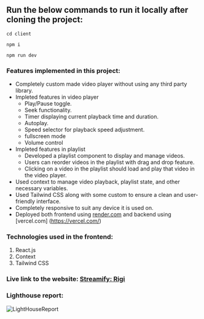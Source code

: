 ## Run the below commands to run it locally after cloning the project:

```
cd client
```

```
npm i
```

```
npm run dev
```

### Features implemented in this project:

- Completely custom made video player without using any third party library.
- Impleted features in video player
  - Play/Pause toggle.
  - Seek functionality.
  - Timer displaying current playback time and duration.
  - Autoplay.
  - Speed selector for playback speed adjustment.
  - fullscreen mode
  - Volume control
- Impleted features in playlist
  - Developed a playlist component to display and manage videos.
  - Users can reorder videos in the playlist with drag and drop feature.
  - Clicking on a video in the playlist should load and play that video in the video player.
- Used context to manage video playback, playlist state, and other necessary variables.
- Used Tailwind CSS along with some custom to ensure a clean and user-friendly interface.
- Completely responsive to suit any device it is used on.
- Deployed both frontend using [render.com](https://render.com/) and backend using [vercel.com] (https://vercel.com/)

### Technologies used in the frontend:

1. React.js
2. Context
3. Tailwind CSS

### Live link to the website: [Streamify: Rigi](https://rigi-video-player.onrender.com/)

### Lighthouse report:

![LightHouseReport]('LightHouseReport.png')
